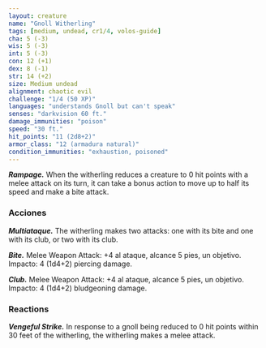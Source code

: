 ```yaml
---
layout: creature
name: "Gnoll Witherling"
tags: [medium, undead, cr1/4, volos-guide]
cha: 5 (-3)
wis: 5 (-3)
int: 5 (-3)
con: 12 (+1)
dex: 8 (-1)
str: 14 (+2)
size: Medium undead
alignment: chaotic evil
challenge: "1/4 (50 XP)"
languages: "understands Gnoll but can't speak"
senses: "darkvision 60 ft."
damage_immunities: "poison"
speed: "30 ft."
hit_points: "11 (2d8+2)"
armor_class: "12 (armadura natural)"
condition_immunities: "exhaustion, poisoned"
---
```


***Rampage.*** When the witherling reduces a creature to 0 hit points with a melee attack on its turn, it can take a bonus action to move up to half its speed and make a bite attack.

### Acciones

***Multiataque.*** The witherling makes two attacks: one with its bite and one with its club, or two with its club.

***Bite.*** Melee Weapon Attack: +4 al ataque, alcance 5 pies, un objetivo. Impacto: 4 (1d4+2) piercing damage.

***Club.*** Melee Weapon Attack: +4 al ataque, alcance 5 pies, un objetivo. Impacto: 4 (1d4+2) bludgeoning damage.

### Reactions

***Vengeful Strike.*** In response to a gnoll being reduced to 0 hit points within 30 feet of the witherling, the witherling makes a melee attack.